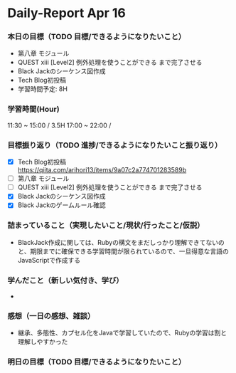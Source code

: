 # Daily-Report Apr 16

### 本日の目標（TODO 目標/できるようになりたいこと）
- 第八章 モジュール
- QUEST xiii [Level2] 例外処理を使うことができる まで完了させる
- Black Jackのシーケンス図作成
- Tech Blog初投稿
- 学習時間予定: 8H

### 学習時間(Hour)
11:30 ~ 15:00 / 3.5H
17:00 ~ 22:00 / 

### 目標振り返り（TODO 進捗/できるようになりたいこと振り返り）
- [x] Tech Blog初投稿 https://qiita.com/arihori13/items/9a07c2a774701283589b
- [ ] 第八章 モジュール
- [ ] QUEST xiii [Level2] 例外処理を使うことができる まで完了させる
- [x] Black Jackのシーケンス図作成
- [x] Black Jackのゲームルール確認

### 詰まっていること（実現したいこと/現状/行ったこと/仮説）
- BlackJack作成に関しては、Rubyの構文をまだしっかり理解できてないのと、期限までに確保できる学習時間が限られているので、一旦得意な言語のJavaScriptで作成する

### 学んだこと（新しい気付き、学び）
-

### 感想（一日の感想、雑談）
- 継承、多態性、カプセル化をJavaで学習していたので、Rubyの学習は割と理解しやすかった

### 明日の目標（TODO 目標/できるようになりたいこと）
